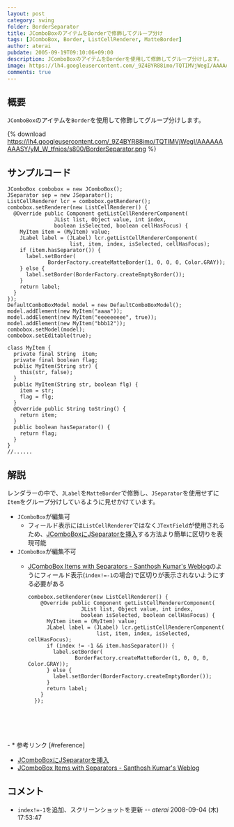 ```yaml
---
layout: post
category: swing
folder: BorderSeparator
title: JComboBoxのアイテムをBorderで修飾してグループ分け
tags: [JComboBox, Border, ListCellRenderer, MatteBorder]
author: aterai
pubdate: 2005-09-19T09:10:06+09:00
description: JComboBoxのアイテムをBorderを使用して修飾してグループ分けします。
image: https://lh4.googleusercontent.com/_9Z4BYR88imo/TQTIMVjWegI/AAAAAAAAASY/yM_W_tfnios/s800/BorderSeparator.png
comments: true
---
```

## 概要
`JComboBox`のアイテムを`Border`を使用して修飾してグループ分けします。

{% download https://lh4.googleusercontent.com/_9Z4BYR88imo/TQTIMVjWegI/AAAAAAAAASY/yM_W_tfnios/s800/BorderSeparator.png %}

## サンプルコード
<pre class="prettyprint"><code>JComboBox combobox = new JComboBox();
JSeparator sep = new JSeparator();
ListCellRenderer lcr = combobox.getRenderer();
combobox.setRenderer(new ListCellRenderer() {
  @Override public Component getListCellRendererComponent(
               JList list, Object value, int index,
               boolean isSelected, boolean cellHasFocus) {
    MyItem item = (MyItem) value;
    JLabel label = (JLabel) lcr.getListCellRendererComponent(
                    list, item, index, isSelected, cellHasFocus);
    if (item.hasSeparator()) {
      label.setBorder(
             BorderFactory.createMatteBorder(1, 0, 0, 0, Color.GRAY));
    } else {
      label.setBorder(BorderFactory.createEmptyBorder());
    }
    return label;
  }
});
DefaultComboBoxModel model = new DefaultComboBoxModel();
model.addElement(new MyItem("aaaa"));
model.addElement(new MyItem("eeeeeeeee", true));
model.addElement(new MyItem("bbb12"));
combobox.setModel(model);
combobox.setEditable(true);
</code></pre>

<pre class="prettyprint"><code>class MyItem {
  private final String  item;
  private final boolean flag;
  public MyItem(String str) {
    this(str, false);
  }
  public MyItem(String str, boolean flg) {
    item = str;
    flag = flg;
  }
  @Override public String toString() {
    return item;
  }
  public boolean hasSeparator() {
    return flag;
  }
}
//......
</code></pre>

## 解説
レンダラーの中で、`JLabel`を`MatteBorder`で修飾し、`JSeparator`を使用せずに`Item`をグループ分けしているように見せかけています。

- `JComboBox`が編集可
    - フィールド表示には`ListCellRenderer`ではなく`JTextField`が使用されるため、[JComboBoxにJSeparatorを挿入](https://ateraimemo.com/Swing/ComboBoxSeparator.html)する方法より簡単に区切りを表現可能
- `JComboBox`が編集不可
    - [JComboBox Items with Separators - Santhosh Kumar's Weblog](http://www.jroller.com/santhosh/entry/jcombobox_items_with_separators)のようにフィールド表示(`index!=-1`の場合)で区切りが表示されないようにする必要がある
        
        <pre class="prettyprint"><code>combobox.setRenderer(new ListCellRenderer() {
          @Override public Component getListCellRendererComponent(
                       JList list, Object value, int index,
                       boolean isSelected, boolean cellHasFocus) {
            MyItem item = (MyItem) value;
            JLabel label = (JLabel) lcr.getListCellRendererComponent(
                            list, item, index, isSelected, cellHasFocus);
            if (index != -1 &amp;&amp; item.hasSeparator()) {
              label.setBorder(
                     BorderFactory.createMatteBorder(1, 0, 0, 0, Color.GRAY));
            } else {
              label.setBorder(BorderFactory.createEmptyBorder());
            }
            return label;
          }
        });
</code></pre>
    - * 参考リンク [#reference]
- [JComboBoxにJSeparatorを挿入](https://ateraimemo.com/Swing/ComboBoxSeparator.html)
- [JComboBox Items with Separators - Santhosh Kumar's Weblog](http://www.jroller.com/santhosh/entry/jcombobox_items_with_separators)

<!-- dummy comment line for breaking list -->

## コメント
- `index!=-1`を追加、スクリーンショットを更新 -- *aterai* 2008-09-04 (木) 17:53:47

<!-- dummy comment line for breaking list -->

